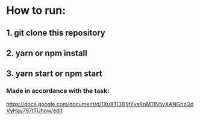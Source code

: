 # How to run:

## 1. git clone this repository
## 2. yarn or npm install
## 3. yarn start or npm start

### Made in accordance with the task:
https://docs.google.com/document/d/1XuXTl3B1jtYysKnM11N5yXANGhzQdVyHay797tTUhow/edit
